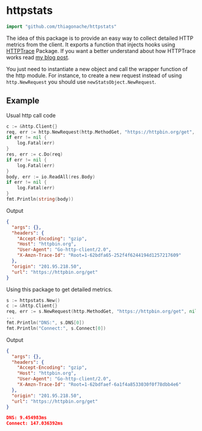 # httpstats

```go
import "github.com/thiagonache/httpstats"
```

The idea of this package is to provide an easy way to collect detailed HTTP
metrics from the client. It exports a function that injects hooks using
[HTTPTrace](https://pkg.go.dev/net/http/httptrace) Package. If you want a better
understand about how HTTPTrace works read [my blog
post](https://hi.thiagonbcarvalho.com/en/posts/httptrace/).

You just need to instantiate a new object and call the wrapper function of the http
module. For instance, to create a new request instead of using `http.NewRequest`
you should use `newStatsObject.NewRequest`.

## Example

Usual http call code

```go
c := &http.Client{}
req, err := http.NewRequest(http.MethodGet, "https://httpbin.org/get", nil)
if err != nil {
    log.Fatal(err)
}
res, err := c.Do(req)
if err != nil {
    log.Fatal(err)
}
body, err := io.ReadAll(res.Body)
if err != nil {
    log.Fatal(err)
}
fmt.Println(string(body))
```

Output

```json
{
  "args": {},
  "headers": {
    "Accept-Encoding": "gzip",
    "Host": "httpbin.org",
    "User-Agent": "Go-http-client/2.0",
    "X-Amzn-Trace-Id": "Root=1-62bdfa65-252f4f6244194d1257217609"
  },
  "origin": "201.95.218.50",
  "url": "https://httpbin.org/get"
}
```

Using this package to get detailed metrics.

```go
s := httpstats.New()
c := &http.Client{}
req, err := s.NewRequest(http.MethodGet, "https://httpbin.org/get", nil)
...
fmt.Println("DNS:", s.DNS[0])
fmt.Println("Connect:", s.Connect[0])
```

Output

```json
{
  "args": {},
  "headers": {
    "Accept-Encoding": "gzip",
    "Host": "httpbin.org",
    "User-Agent": "Go-http-client/2.0",
    "X-Amzn-Trace-Id": "Root=1-62bdfaef-6a1f4a8533030f0f78dbb4e6"
  },
  "origin": "201.95.218.50",
  "url": "https://httpbin.org/get"
}

DNS: 9.454983ms
Connect: 147.036392ms
```
